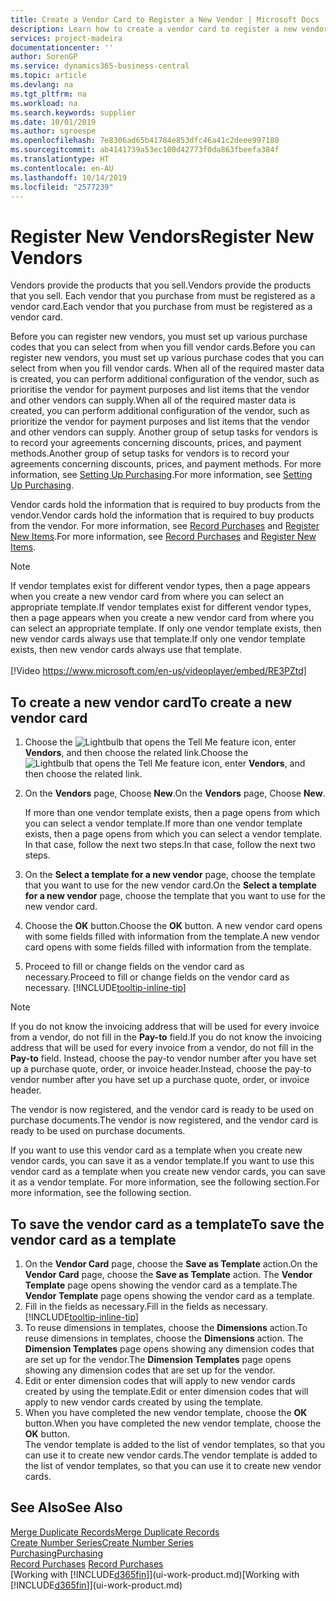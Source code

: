 ```yaml
---
title: Create a Vendor Card to Register a New Vendor | Microsoft Docs
description: Learn how to create a vendor card to register a new vendor or supplier.
services: project-madeira
documentationcenter: ''
author: SorenGP
ms.service: dynamics365-business-central
ms.topic: article
ms.devlang: na
ms.tgt_pltfrm: na
ms.workload: na
ms.search.keywords: supplier
ms.date: 10/01/2019
ms.author: sgroespe
ms.openlocfilehash: 7e8306ad65b41784e853dfc46a41c2deee997180
ms.sourcegitcommit: ab4141739a53ec100d42773f0da863fbeefa384f
ms.translationtype: HT
ms.contentlocale: en-AU
ms.lasthandoff: 10/14/2019
ms.locfileid: "2577239"
---
```

# <a name="register-new-vendors"></a><span data-ttu-id="9ccda-103">Register New Vendors</span><span class="sxs-lookup"><span data-stu-id="9ccda-103">Register New Vendors</span></span>
<span data-ttu-id="9ccda-104">Vendors provide the products that you sell.</span><span class="sxs-lookup"><span data-stu-id="9ccda-104">Vendors provide the products that you sell.</span></span> <span data-ttu-id="9ccda-105">Each vendor that you purchase from must be registered as a vendor card.</span><span class="sxs-lookup"><span data-stu-id="9ccda-105">Each vendor that you purchase from must be registered as a vendor card.</span></span>

<span data-ttu-id="9ccda-106">Before you can register new vendors, you must set up various purchase codes that you can select from when you fill vendor cards.</span><span class="sxs-lookup"><span data-stu-id="9ccda-106">Before you can register new vendors, you must set up various purchase codes that you can select from when you fill vendor cards.</span></span> <span data-ttu-id="9ccda-107">When all of the required master data is created, you can perform additional configuration of the vendor, such as prioritise the vendor for payment purposes and list items that the vendor and other vendors can supply.</span><span class="sxs-lookup"><span data-stu-id="9ccda-107">When all of the required master data is created, you can perform additional configuration of the vendor, such as prioritize the vendor for payment purposes and list items that the vendor and other vendors can supply.</span></span> <span data-ttu-id="9ccda-108">Another group of setup tasks for vendors is to record your agreements concerning discounts, prices, and payment methods.</span><span class="sxs-lookup"><span data-stu-id="9ccda-108">Another group of setup tasks for vendors is to record your agreements concerning discounts, prices, and payment methods.</span></span> <span data-ttu-id="9ccda-109">For more information, see [Setting Up Purchasing](purchasing-setup-purchasing.md).</span><span class="sxs-lookup"><span data-stu-id="9ccda-109">For more information, see [Setting Up Purchasing](purchasing-setup-purchasing.md).</span></span>

<span data-ttu-id="9ccda-110">Vendor cards hold the information that is required to buy products from the vendor.</span><span class="sxs-lookup"><span data-stu-id="9ccda-110">Vendor cards hold the information that is required to buy products from the vendor.</span></span> <span data-ttu-id="9ccda-111">For more information, see [Record Purchases](purchasing-how-record-purchases.md) and [Register New Items](inventory-how-register-new-items.md).</span><span class="sxs-lookup"><span data-stu-id="9ccda-111">For more information, see [Record Purchases](purchasing-how-record-purchases.md) and [Register New Items](inventory-how-register-new-items.md).</span></span>

> [!NOTE]  
>   <span data-ttu-id="9ccda-112">If vendor templates exist for different vendor types, then a page appears when you create a new vendor card from where you can select an appropriate template.</span><span class="sxs-lookup"><span data-stu-id="9ccda-112">If vendor templates exist for different vendor types, then a page appears when you create a new vendor card from where you can select an appropriate template.</span></span> <span data-ttu-id="9ccda-113">If only one vendor template exists, then new vendor cards always use that template.</span><span class="sxs-lookup"><span data-stu-id="9ccda-113">If only one vendor template exists, then new vendor cards always use that template.</span></span>
<br><br>
> [!Video https://www.microsoft.com/en-us/videoplayer/embed/RE3PZtd]

## <a name="to-create-a-new-vendor-card"></a><span data-ttu-id="9ccda-114">To create a new vendor card</span><span class="sxs-lookup"><span data-stu-id="9ccda-114">To create a new vendor card</span></span>
1. <span data-ttu-id="9ccda-115">Choose the ![Lightbulb that opens the Tell Me feature](media/ui-search/search_small.png "Tell me what you want to do") icon, enter **Vendors**, and then choose the related link.</span><span class="sxs-lookup"><span data-stu-id="9ccda-115">Choose the ![Lightbulb that opens the Tell Me feature](media/ui-search/search_small.png "Tell me what you want to do") icon, enter **Vendors**, and then choose the related link.</span></span>  
2. <span data-ttu-id="9ccda-116">On the **Vendors** page, Choose **New**.</span><span class="sxs-lookup"><span data-stu-id="9ccda-116">On the **Vendors** page, Choose **New**.</span></span>

    <span data-ttu-id="9ccda-117">If more than one vendor template exists, then a page opens from which you can select a vendor template.</span><span class="sxs-lookup"><span data-stu-id="9ccda-117">If more than one vendor template exists, then a page opens from which you can select a vendor template.</span></span> <span data-ttu-id="9ccda-118">In that case, follow the next two steps.</span><span class="sxs-lookup"><span data-stu-id="9ccda-118">In that case, follow the next two steps.</span></span>
3. <span data-ttu-id="9ccda-119">On the **Select a template for a new vendor** page, choose the template that you want to use for the new vendor card.</span><span class="sxs-lookup"><span data-stu-id="9ccda-119">On the **Select a template for a new vendor** page, choose the template that you want to use for the new vendor card.</span></span>
4. <span data-ttu-id="9ccda-120">Choose the **OK** button.</span><span class="sxs-lookup"><span data-stu-id="9ccda-120">Choose the **OK** button.</span></span> <span data-ttu-id="9ccda-121">A new vendor card opens with some fields filled with information from the template.</span><span class="sxs-lookup"><span data-stu-id="9ccda-121">A new vendor card opens with some fields filled with information from the template.</span></span>
5. <span data-ttu-id="9ccda-122">Proceed to fill or change fields on the vendor card as necessary.</span><span class="sxs-lookup"><span data-stu-id="9ccda-122">Proceed to fill or change fields on the vendor card as necessary.</span></span> [!INCLUDE[tooltip-inline-tip](includes/tooltip-inline-tip_md.md)]

> [!NOTE]  
>   <span data-ttu-id="9ccda-123">If you do not know the invoicing address that will be used for every invoice from a vendor, do not fill in the **Pay-to** field.</span><span class="sxs-lookup"><span data-stu-id="9ccda-123">If you do not know the invoicing address that will be used for every invoice from a vendor, do not fill in the **Pay-to** field.</span></span> <span data-ttu-id="9ccda-124">Instead, choose the pay-to vendor number after you have set up a purchase quote, order, or invoice header.</span><span class="sxs-lookup"><span data-stu-id="9ccda-124">Instead, choose the pay-to vendor number after you have set up a purchase quote, order, or invoice header.</span></span>

<span data-ttu-id="9ccda-125">The vendor is now registered, and the vendor card is ready to be used on purchase documents.</span><span class="sxs-lookup"><span data-stu-id="9ccda-125">The vendor is now registered, and the vendor card is ready to be used on purchase documents.</span></span>

<span data-ttu-id="9ccda-126">If you want to use this vendor card as a template when you create new vendor cards, you can save it as a vendor template.</span><span class="sxs-lookup"><span data-stu-id="9ccda-126">If you want to use this vendor card as a template when you create new vendor cards, you can save it as a vendor template.</span></span> <span data-ttu-id="9ccda-127">For more information, see the following section.</span><span class="sxs-lookup"><span data-stu-id="9ccda-127">For more information, see the following section.</span></span>

## <a name="to-save-the-vendor-card-as-a-template"></a><span data-ttu-id="9ccda-128">To save the vendor card as a template</span><span class="sxs-lookup"><span data-stu-id="9ccda-128">To save the vendor card as a template</span></span>
1. <span data-ttu-id="9ccda-129">On the **Vendor Card** page, choose the **Save as Template** action.</span><span class="sxs-lookup"><span data-stu-id="9ccda-129">On the **Vendor Card** page, choose the **Save as Template** action.</span></span> <span data-ttu-id="9ccda-130">The **Vendor Template** page opens showing the vendor card as a template.</span><span class="sxs-lookup"><span data-stu-id="9ccda-130">The **Vendor Template** page opens showing the vendor card as a template.</span></span>
2. <span data-ttu-id="9ccda-131">Fill in the fields as necessary.</span><span class="sxs-lookup"><span data-stu-id="9ccda-131">Fill in the fields as necessary.</span></span> [!INCLUDE[tooltip-inline-tip](includes/tooltip-inline-tip_md.md)]
3. <span data-ttu-id="9ccda-132">To reuse dimensions in templates, choose the **Dimensions** action.</span><span class="sxs-lookup"><span data-stu-id="9ccda-132">To reuse dimensions in templates, choose the **Dimensions** action.</span></span> <span data-ttu-id="9ccda-133">The **Dimension Templates** page opens showing any dimension codes that are set up for the vendor.</span><span class="sxs-lookup"><span data-stu-id="9ccda-133">The **Dimension Templates** page opens showing any dimension codes that are set up for the vendor.</span></span>
4. <span data-ttu-id="9ccda-134">Edit or enter dimension codes that will apply to new vendor cards created by using the template.</span><span class="sxs-lookup"><span data-stu-id="9ccda-134">Edit or enter dimension codes that will apply to new vendor cards created by using the template.</span></span>
5. <span data-ttu-id="9ccda-135">When you have completed the new vendor template, choose the **OK** button.</span><span class="sxs-lookup"><span data-stu-id="9ccda-135">When you have completed the new vendor template, choose the **OK** button.</span></span>  
   <span data-ttu-id="9ccda-136">The vendor template is added to the list of vendor templates, so that you can use it to create new vendor cards.</span><span class="sxs-lookup"><span data-stu-id="9ccda-136">The vendor template is added to the list of vendor templates, so that you can use it to create new vendor cards.</span></span>

## <a name="see-also"></a><span data-ttu-id="9ccda-137">See Also</span><span class="sxs-lookup"><span data-stu-id="9ccda-137">See Also</span></span>
[<span data-ttu-id="9ccda-138">Merge Duplicate Records</span><span class="sxs-lookup"><span data-stu-id="9ccda-138">Merge Duplicate Records</span></span>](sales-how-merge-duplicate-records.md)  
[<span data-ttu-id="9ccda-139">Create Number Series</span><span class="sxs-lookup"><span data-stu-id="9ccda-139">Create Number Series</span></span>](ui-create-number-series.md)  
[<span data-ttu-id="9ccda-140">Purchasing</span><span class="sxs-lookup"><span data-stu-id="9ccda-140">Purchasing</span></span>](purchasing-manage-purchasing.md)  
<span data-ttu-id="9ccda-141">[Record Purchases](purchasing-how-record-purchases.md) </span><span class="sxs-lookup"><span data-stu-id="9ccda-141">[Record Purchases](purchasing-how-record-purchases.md) </span></span>  
<span data-ttu-id="9ccda-142">[Working with [!INCLUDE[d365fin](includes/d365fin_md.md)]](ui-work-product.md)</span><span class="sxs-lookup"><span data-stu-id="9ccda-142">[Working with [!INCLUDE[d365fin](includes/d365fin_md.md)]](ui-work-product.md)</span></span>  
